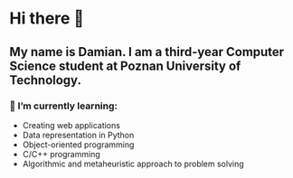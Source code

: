 # Hi there 👋

## My name is Damian. I am a third-year Computer Science student at Poznan University of Technology.

### 🌱 I’m currently learning:

- Creating web applications
- Data representation in Python
- Object-oriented programming
- C/C++ programming
- Algorithmic and metaheuristic approach to problem solving
